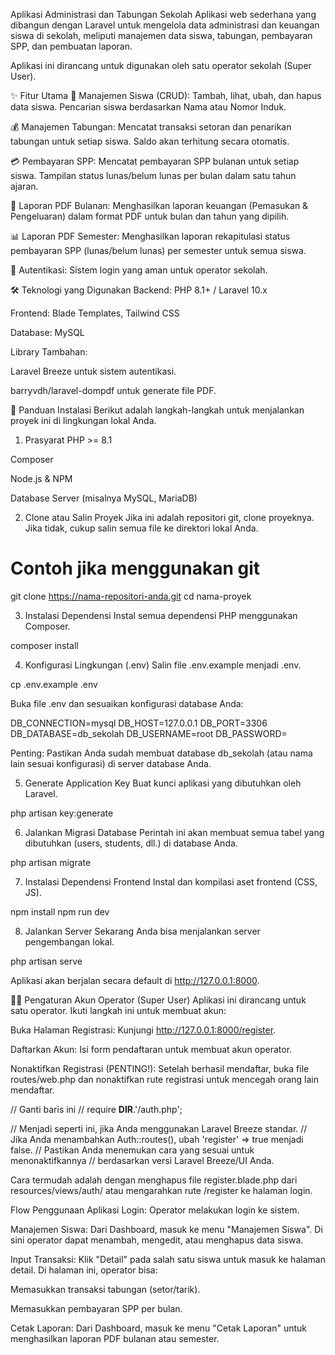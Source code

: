 Aplikasi Administrasi dan Tabungan Sekolah
Aplikasi web sederhana yang dibangun dengan Laravel untuk mengelola data administrasi dan keuangan siswa di sekolah, meliputi manajemen data siswa, tabungan, pembayaran SPP, dan pembuatan laporan.

Aplikasi ini dirancang untuk digunakan oleh satu operator sekolah (Super User).

✨ Fitur Utama
👤 Manajemen Siswa (CRUD): Tambah, lihat, ubah, dan hapus data siswa. Pencarian siswa berdasarkan Nama atau Nomor Induk.

💰 Manajemen Tabungan: Mencatat transaksi setoran dan penarikan tabungan untuk setiap siswa. Saldo akan terhitung secara otomatis.

💳 Pembayaran SPP: Mencatat pembayaran SPP bulanan untuk setiap siswa. Tampilan status lunas/belum lunas per bulan dalam satu tahun ajaran.

📄 Laporan PDF Bulanan: Menghasilkan laporan keuangan (Pemasukan & Pengeluaran) dalam format PDF untuk bulan dan tahun yang dipilih.

📊 Laporan PDF Semester: Menghasilkan laporan rekapitulasi status pembayaran SPP (lunas/belum lunas) per semester untuk semua siswa.

🔐 Autentikasi: Sistem login yang aman untuk operator sekolah.

🛠️ Teknologi yang Digunakan
Backend: PHP 8.1+ / Laravel 10.x

Frontend: Blade Templates, Tailwind CSS

Database: MySQL

Library Tambahan:

Laravel Breeze untuk sistem autentikasi.

barryvdh/laravel-dompdf untuk generate file PDF.

🚀 Panduan Instalasi
Berikut adalah langkah-langkah untuk menjalankan proyek ini di lingkungan lokal Anda.

1. Prasyarat
PHP >= 8.1

Composer

Node.js & NPM

Database Server (misalnya MySQL, MariaDB)

2. Clone atau Salin Proyek
Jika ini adalah repositori git, clone proyeknya. Jika tidak, cukup salin semua file ke direktori lokal Anda.

# Contoh jika menggunakan git
git clone https://nama-repositori-anda.git
cd nama-proyek

3. Instalasi Dependensi
Instal semua dependensi PHP menggunakan Composer.

composer install

4. Konfigurasi Lingkungan (.env)
Salin file .env.example menjadi .env.

cp .env.example .env

Buka file .env dan sesuaikan konfigurasi database Anda:

DB_CONNECTION=mysql
DB_HOST=127.0.0.1
DB_PORT=3306
DB_DATABASE=db_sekolah
DB_USERNAME=root
DB_PASSWORD=

Penting: Pastikan Anda sudah membuat database db_sekolah (atau nama lain sesuai konfigurasi) di server database Anda.

5. Generate Application Key
Buat kunci aplikasi yang dibutuhkan oleh Laravel.

php artisan key:generate

6. Jalankan Migrasi Database
Perintah ini akan membuat semua tabel yang dibutuhkan (users, students, dll.) di database Anda.

php artisan migrate

7. Instalasi Dependensi Frontend
Instal dan kompilasi aset frontend (CSS, JS).

npm install
npm run dev

8. Jalankan Server
Sekarang Anda bisa menjalankan server pengembangan lokal.

php artisan serve

Aplikasi akan berjalan secara default di http://127.0.0.1:8000.

👨‍💻 Pengaturan Akun Operator (Super User)
Aplikasi ini dirancang untuk satu operator. Ikuti langkah ini untuk membuat akun:

Buka Halaman Registrasi: Kunjungi http://127.0.0.1:8000/register.

Daftarkan Akun: Isi form pendaftaran untuk membuat akun operator.

Nonaktifkan Registrasi (PENTING!): Setelah berhasil mendaftar, buka file routes/web.php dan nonaktifkan rute registrasi untuk mencegah orang lain mendaftar.

// Ganti baris ini
// require __DIR__.'/auth.php';

// Menjadi seperti ini, jika Anda menggunakan Laravel Breeze standar.
// Jika Anda menambahkan Auth::routes(), ubah 'register' => true menjadi false.
// Pastikan Anda menemukan cara yang sesuai untuk menonaktifkannya
// berdasarkan versi Laravel Breeze/UI Anda.

Cara termudah adalah dengan menghapus file register.blade.php dari resources/views/auth/ atau mengarahkan rute /register ke halaman login.

Flow Penggunaan Aplikasi
Login: Operator melakukan login ke sistem.

Manajemen Siswa: Dari Dashboard, masuk ke menu "Manajemen Siswa". Di sini operator dapat menambah, mengedit, atau menghapus data siswa.

Input Transaksi: Klik "Detail" pada salah satu siswa untuk masuk ke halaman detail. Di halaman ini, operator bisa:

Memasukkan transaksi tabungan (setor/tarik).

Memasukkan pembayaran SPP per bulan.

Cetak Laporan: Dari Dashboard, masuk ke menu "Cetak Laporan" untuk menghasilkan laporan PDF bulanan atau semester.